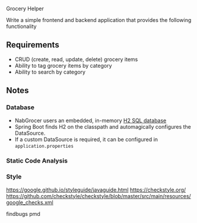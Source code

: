 Grocery Helper

Write a simple frontend and backend application that provides the following functionality

## Requirements
-	CRUD (create, read, update, delete) grocery items
-	Ability to tag grocery items by category
-	Ability to search by category

## Notes

### Database
- NabGrocer users an embedded, in-memory [H2 SQL database](https://www.h2database.com/html/main.html)
- Spring Boot finds H2 on the classpath and automagically configures the DataSource.
- If a custom DataSource is required, it can be configured in `application.properties`

### Static Code Analysis

### Style
https://google.github.io/styleguide/javaguide.html
https://checkstyle.org/
https://github.com/checkstyle/checkstyle/blob/master/src/main/resources/google_checks.xml

findbugs
pmd